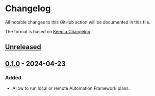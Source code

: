 # Changelog

All notable changes to this GitHub action will be documented in this file.

The format is based on [Keep a Changelog](https://keepachangelog.com/en/1.0.0/).

## [Unreleased]

## [0.1.0] - 2024-04-23
### Added
 - Allow to run local or remote Automation Framework plans.

[Unreleased]: https://github.com/zaproxy/action-af/compare/v0.1.0...HEAD
[0.1.0]: https://github.com/zaproxy/action-af/compare/b9d155d1940506fe73c356194bbc0dc4f45789f4...v0.1.0

